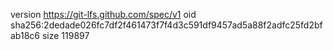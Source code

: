 version https://git-lfs.github.com/spec/v1
oid sha256:2dedade026fc7df2f461473f7f4d3c591df9457ad5a88f2adfc25fd2bfab18c6
size 119897
